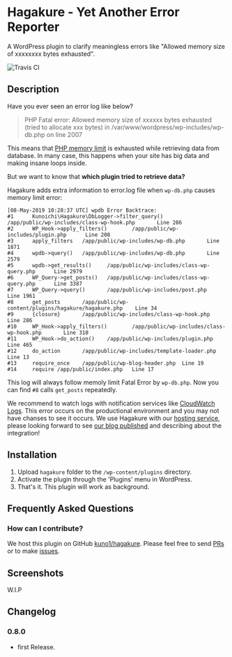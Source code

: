 # Hagakure - Yet Another Error Reporter

<!-- only:wp>
Contributors: kuno1, Takahashi_Fumiki  
Tags: php, error, recovery
Requires at least: 5.0  
Requires PHP: 7.0  
Tested up to: 5.1.1  
Stable tag: 0.8.0  
License: GPLv3 or later  
License URI: https://www.gnu.org/licenses/gpl-3.0.html
<only:wp -->

A WordPress plugin to clarify meaningless errors like "Allowed memory size of xxxxxxxx bytes exhausted".

<!-- only:github/ -->
![Travis CI](https://travis-ci.org/kuno1/hagakure.svg?branch=master)
<!-- /only:github -->

## Description

Have you ever seen an error log like below?

> PHP Fatal error: Allowed memory size of xxxxxx bytes exhausted (tried to allocate xxx bytes) in /var/www/wordpress/wp-includes/wp-db.php on line 2007

This means that [PHP memory limit](https://www.php.net/manual/en/ini.core.php#ini.memory-limit) is exhausted while retrieving data from database. In many case, this happens when your site has big data and making insane loops inside.

But we want to know that **which plugin tried to retrieve data?**

Hagakure adds extra information to error.log file when `wp-db.php` causes memory limit error:

```
[08-May-2019 10:28:37 UTC] wpdb Error Backtrace:
#1      Kunoichi\Hagakure\DbLogger->filter_query()      /app/public/wp-includes/class-wp-hook.php       Line 286
#2      WP_Hook->apply_filters()        /app/public/wp-includes/plugin.php      Line 208
#3      apply_filters   /app/public/wp-includes/wp-db.php       Line 1871
#4      wpdb->query()   /app/public/wp-includes/wp-db.php       Line 2579
#5      wpdb->get_results()     /app/public/wp-includes/class-wp-query.php      Line 2979
#6      WP_Query->get_posts()   /app/public/wp-includes/class-wp-query.php      Line 3387
#7      WP_Query->query()       /app/public/wp-includes/post.php        Line 1961
#8      get_posts       /app/public/wp-content/plugins/hagakure/hagakure.php    Line 34
#9      {closure}       /app/public/wp-includes/class-wp-hook.php       Line 286
#10     WP_Hook->apply_filters()        /app/public/wp-includes/class-wp-hook.php       Line 310
#11     WP_Hook->do_action()    /app/public/wp-includes/plugin.php      Line 465
#12     do_action       /app/public/wp-includes/template-loader.php     Line 13
#13     require_once    /app/public/wp-blog-header.php  Line 19
#14     require /app/public/index.php   Line 17
```

This log will always follow memoly limit Fatal Error by `wp-db.php`. Now you can find `#8` calls `get_posts` repeatedly.

We recommend to watch logs with notification services like [CloudWatch Logs](https://docs.aws.amazon.com/AmazonCloudWatch/latest/logs/WhatIsCloudWatchLogs.html).
This error occurs on the productional environment and you may not have chanses to see it occurs.
We use Hagakure with our [hosting service](https://hosting.kunoichiwp.com/), please looking forward to see [our blog published](https://kunoichiwp.com/blog) and describing about the integration!

## Installation

1. Upload `hagakure` folder to the `/wp-content/plugins` directory.
2. Activate the plugin through the 'Plugins' menu in WordPress.
3. That's it. This plugin will work as background.

## Frequently Asked Questions

### How can I contribute?

We host this plugin on GitHub [kuno1/hagakure](https://github.com/kuno1/hagakure). Please feel free to send [PRs](https://github.com/kuno1/hagakure/pulls) or to make [issues](https://github.com/kuno1/hagakure/issues).

## Screenshots

W.I.P

## Changelog

### 0.8.0

* first Release.
